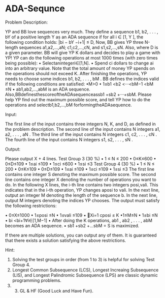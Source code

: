 # ADA-Sequnce

Problem Description:

YP and BB love sequences very much. They define a sequence b1, b2, . . . , bY of a positive length Y as an ADA sequence if for all i ∈ [1, Y ], the following condition holds:
|bi − bY −i+1| ≤ D,
Now, BB gives YP three N-length sequences a1,a2,...,aN; c1,c2,...,cN, and s1,s2,...,sN. Also,
where D is a given parameter.
BB will give YP K dollars and decides to play a game with YP!
YP can do the following operations at most 1000 times (with zero times being possible): • Selectanintegeri∈[1,N].
• Spend ci dollars to change ai into an arbitrary value.
Note that the total amount of money YP spends on the operations should not exceed K.
After finishing the operations, YP needs to choose some indices b1, b2, . . . , bM . BB defines the indices valid if the following conditions are satisfied:
•M>0
• 1≤b1 <b2 <···<bM−1 <bM ≤N • ab1,ab2,...,abM is an ADA sequence.
Also,BBdefinesthescoreoftheADAsequenceassb1 +sb2 +···+sbM.
Please help YP find out the maximum possible score, and tell YP how to do the operations and
selectb1,b2,...,bM forformingtheADAsequence.

Input:

The first line of the input contains three integers N, K, and D, as defined in the problem description. The second line of the input contains N integers a1, a2, . . . , aN .
The third line of the input contains N integers c1, c2, . . . , cN .
The fourth line of the input contains N integers s1, s2, . . . , sN .

Output:

Please output X + 4 lines.
Test Group 3 (30 %)
• 1 ≤ N ≤ 200 • 0≤K≤600 • 0≤D≤109 • 1≤ai ≤109 • 1≤ci ≤600 • 1≤si ≤3
Test Group 4 (30 %)
• 1 ≤ N ≤ 200 • 0≤K≤109 • 0≤D≤109 • 1≤ai ≤109 • 1≤ci ≤109 • 1≤si ≤3
The first line contains one integer S denoting the maximum possible score.
The second line contains one integer X denoting the number of operations you want to do.
In the following X lines, the i-th line contains two integers posi,vali. This indicates that in the i-th operation, YP changes aposi to vali.
In the next line, output an integer M denoting the length of the sequence b. In the next line, output M integers denoting the indices YP chooses.
The output must satisfy the following restrictions:

• 0≤X≤1000 
• 1≤posi ≤N
• 1≤vali ≤109 
• 􏰂Xi=1 cposi ≤ K •1≤M≤N
• 1≤bi ≤N
• bi <bi+1∀i∈[1,M−1]
• After doing the K operations, ab1 , ab2 , . . . , abM becomes an ADA sequence.
• sb1 +sb2 +...sbM = S is maximized.

If there are multiple solutions, you can output any of them.
It is guaranteed that there exists a solution satisfying the above restrictions.

Hint:

1. Solving the test groups in order (from 1 to 3) is helpful for solving Test Group 4. 
2. Longest Common Subsequence (LCS), Longest Increaing Subsequence (LIS), and Longest Palindromic Subsequence (LPS) are classic dynamic programming problems. 
3. 3. GL & HF (Good Luck and Have Fun).
